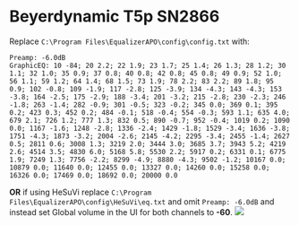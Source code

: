 # Beyerdynamic T5p SN2866
Replace `C:\Program Files\EqualizerAPO\config\config.txt` with:
```
Preamp: -6.0dB
GraphicEQ: 10 -84; 20 2.2; 22 1.9; 23 1.7; 25 1.4; 26 1.3; 28 1.2; 30 1.1; 32 1.0; 35 0.9; 37 0.8; 40 0.8; 42 0.8; 45 0.8; 49 0.9; 52 1.0; 56 1.1; 59 1.2; 64 1.4; 68 1.5; 73 1.9; 78 2.2; 83 2.2; 89 1.8; 95 0.9; 102 -0.8; 109 -1.9; 117 -2.8; 125 -3.9; 134 -4.3; 143 -4.3; 153 -3.8; 164 -2.5; 175 -2.9; 188 -3.4; 201 -3.2; 215 -2.8; 230 -2.3; 246 -1.8; 263 -1.4; 282 -0.9; 301 -0.5; 323 -0.2; 345 0.0; 369 0.1; 395 0.2; 423 0.3; 452 0.2; 484 -0.1; 518 -0.4; 554 -0.3; 593 1.1; 635 4.0; 679 2.1; 726 1.2; 777 1.3; 832 0.5; 890 -0.7; 952 -0.4; 1019 0.2; 1090 0.0; 1167 -1.6; 1248 -2.8; 1336 -2.4; 1429 -1.8; 1529 -3.4; 1636 -3.8; 1751 -4.3; 1873 -3.2; 2004 -2.6; 2145 -4.2; 2295 -3.4; 2455 -1.4; 2627 0.5; 2811 0.6; 3008 1.3; 3219 2.0; 3444 3.0; 3685 3.7; 3943 5.2; 4219 2.6; 4514 3.5; 4830 6.0; 5168 5.8; 5530 2.2; 5917 0.2; 6331 0.1; 6775 1.9; 7249 1.3; 7756 -2.2; 8299 -4.9; 8880 -4.3; 9502 -1.2; 10167 0.0; 10879 0.0; 11640 0.0; 12455 0.0; 13327 0.0; 14260 0.0; 15258 0.0; 16326 0.0; 17469 0.0; 18692 0.0; 20000 0.0
```
**OR** if using HeSuVi replace `C:\Program Files\EqualizerAPO\config\HeSuVi\eq.txt` and omit `Preamp: -6.0dB` and instead set Global volume in the UI for both channels to **-60**.
![](https://raw.githubusercontent.com/jaakkopasanen/AutoEq/master/results/SBAF-Serious/innerfidelity/onear/Beyerdynamic%20T5p%20SN2866/Beyerdynamic%20T5p%20SN2866.png)
